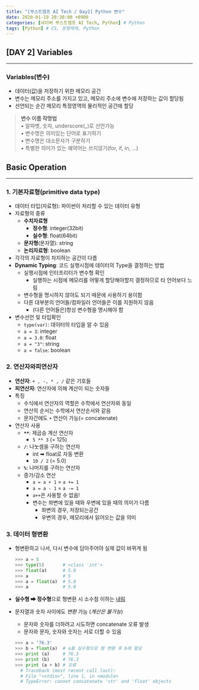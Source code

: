 ```yaml
---
title: "[부스트캠프 AI Tech / Day2] Python 변수"
date: 2020-01-19 20:30:00 +0900
categories: [네이버 부스트캠프 AI Tech, Python] # Python
tags: [Python] # CS, 운영체제, Python
---
```



## **[DAY 2] Variables**

---

### **Variables(변수)**

- 데이터(값)을 저장하기 위한 메모리 공간
- 변수는 메모리 주소를 가지고 있고, 메모리 주소에 변수에 저장하는 값이 할당됨
- 선언되는 순간 메모리 특정영역의 물리적인 공간에 할당

> **변수 이름 작명법**  
> ▪ 알파벳, 숫자, underscore(_)로 선언가능  
> ▪ 변수명은 의미있는 단어로 표기하기  
> ▪ 변수명은 대소문자가 구분하기  
> ▪ 특별한 의미가 있는 예약어는 쓰지않기(for, if, in, ...)  


## **Basic Operation**

---

### **1. 기본자료형(primitive data type)**

- 데이터 타입(자료형): 파이썬이 처리할 수 있는 데이터 유형
- 자료형의 종류
  - **수치자료형**
    - **정수형**: integer(32bit)
    - **실수형**: float(64bit)
  - **문자형**(문자열): string
  - **논리자료형**: boolean
- 각각의 자료형이 차지하는 공간이 다름
- **Dynamic Typing**: 코드 실행시점에 데이터의 Type을 결정하는 방법
  - 실행시점에 인터프리터가 변수형 확인
    - 실행하는 시점에 메모리를 어떻게 할당해야할지 결정하므로 타 언어보다 느림
  - 변수형을 명시하지 않아도 되기 때문에 사용하기 용이함
  - 다른 대부분의 언어들/컴파일러 언어들은 이를 지원하지 않음
    - (다른 언어들은)항상 변수형을 명시해야 함
- 변수선언 및 타입확인
  - `type(var)`: 데이터의 타입을 알 수 있음
  - `a = 3`: integer
  - `a = 3.0`: float
  - `a = "3"`: string
  - `a = false`: boolean
  

### **2. 연산자와피연산자**

- **연산자**: `+ , -, * , /` 같은 기호들
- **피연산자**: 연산자에 의해 계산이 되는 숫자들
- 특징
  - 수식에서 연산자의 역할은 수학에서 연산자와 동일
  - 연산의 순서는 수학에서 연산순서와 같음
  - 문자간에도 `+` 연산이 가능(= concatenate)
- 연산자 사용
  - **`**`**: 제곱승 계산 연산자
    - `5 ** 3` (= 125)
  - **`/`**: 나눗셈을 구하는 연산자
    - int ➡ float로 자동 변환
    - `10 / 2` (= 5.0)
  - **`%`**: 나머지를 구하는 연산자
  - 증가/감소 연산
    - `a = a + 1` = `a += 1`
    - `a = a - 1` = `a -= 1`
    - `a++`은 사용할 수 없음!
    - 변수는 좌변에 있을 때와 우변에 있을 때의 의미가 다름
      - 좌변의 경우, 저장되는공간
      - 우변의 경우, 메모리에서 읽어오는 값을 의미



### **3. 데이터 형변환**

- 형변환하고 나서, 다시 변수에 담아주어야 실제 값이 바뀌게 됨

  ```python
  >>> a = 5
  >>> type(5)       # <class 'int'>
  >>> float(a)      # 5.0
  >>> a             # 5
  >>> a = float(a)  # 5.0
  >>> a             # 5.0
  ```

- **실수형 ➡ 정수형**으로 형변환 시 소수점 이하는 <u>내림</u>
- 문자열과 숫자 사이에도 *변환* 가능 (*계산은 불가능*)
  - 문자와 숫자를 더하려고 시도하면 concatenate 오류 발생
  - 문자와 문자, 숫자와 숫자는 서로 더할 수 있음

  ```python
  >>> a = '76.3'
  >>> b = float(a)  # a를 실수형으로 형 변환 후 b에 할당
  >>> print (a)     # 76.3
  >>> print (b)     # 76.3
  >>> print (a + b) # 오류
    # Traceback (most recent call last):
    # File "<stdin>", line 1, in <module>
    # TypeError: cannot concatenate 'str' and 'float' objects
  ```
  